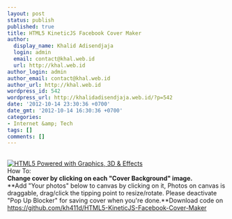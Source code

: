 ```yaml
---
layout: post
status: publish
published: true
title: HTML5 KineticJS Facebook Cover Maker
author:
  display_name: Khalid Adisendjaja
  login: admin
  email: contact@khal.web.id
  url: http://khal.web.id
author_login: admin
author_email: contact@khal.web.id
author_url: http://khal.web.id
wordpress_id: 542
wordpress_url: http://khalidadisendjaja.web.id/?p=542
date: '2012-10-14 23:30:36 +0700'
date_gmt: '2012-10-14 16:30:36 +0700'
categories:
- Internet &amp; Tech
tags: []
comments: []
---
```

 [  
![HTML5 Powered with Graphics, 3D & Effects](http://www.w3.org/html/logo/badge/html5-badge-h-graphics.png "HTML5 Powered with Graphics, 3D & Effects")  
](http://www.w3.org/html/logo/) How To:  
**Change cover by clicking on each "Cover Background" image.**  
**Add "Your photos" below to canvas by clicking on it, Photos on canvas is draggable, drag/click the tipping point to resize/rotate. Please deactivate "Pop Up Blocker" for saving cover when you're done.**Download code on [https://github.com/kh411d/HTML5-KineticJS-Facebook-Cover-Maker  
](https://github.com/kh411d/HTML5-KineticJS-Facebook-Cover-Maker)